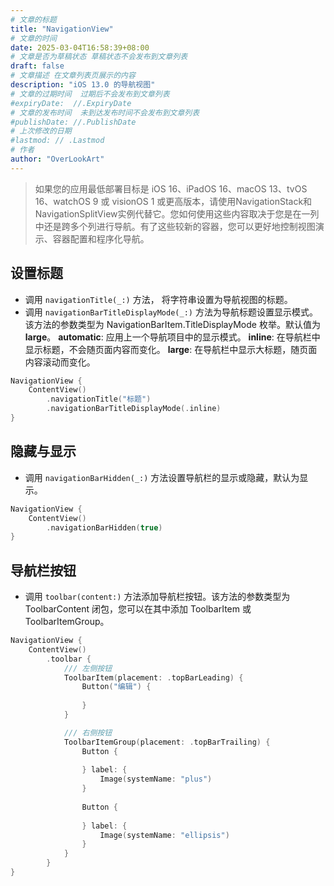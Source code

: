 ```yaml
---
# 文章的标题
title: "NavigationView"
# 文章的时间
date: 2025-03-04T16:58:39+08:00
# 文章是否为草稿状态 草稿状态不会发布到文章列表
draft: false
# 文章描述 在文章列表页展示的内容
description: "iOS 13.0 的导航视图"
# 文章的过期时间  过期后不会发布到文章列表
#expiryDate:  //.ExpiryDate
# 文章的发布时间  未到达发布时间不会发布到文章列表
#publishDate: //.PublishDate
# 上次修改的日期
#lastmod: // .Lastmod
# 作者
author: "OverLookArt"
---
```


> 如果您的应用最低部署目标是 iOS 16、iPadOS 16、macOS 13、tvOS 16、watchOS 9 或 visionOS 1 或更高版本，请使用NavigationStack和NavigationSplitView实例代替它。您如何使用这些内容取决于您是在一列中还是跨多个列进行导航。有了这些较新的容器，您可以更好地控制视图演示、容器配置和程序化导航。

## 设置标题

* 调用 `navigationTitle(_:)` 方法， 将字符串设置为导航视图的标题。
* 调用 `navigationBarTitleDisplayMode(_:)` 方法为导航标题设置显示模式。该方法的参数类型为 NavigationBarItem.TitleDisplayMode 枚举。默认值为 **large**。
  **automatic**: 应用上一个导航项目中的显示模式。
  **inline**: 在导航栏中显示标题，不会随页面内容而变化。
  **large**: 在导航栏中显示大标题，随页面内容滚动而变化。

``` Swift
NavigationView {
    ContentView()
        .navigationTitle("标题")
        .navigationBarTitleDisplayMode(.inline)
}
```

## 隐藏与显示

* 调用 `navigationBarHidden(_:)` 方法设置导航栏的显示或隐藏，默认为显示。

``` Swift
NavigationView {
    ContentView()
        .navigationBarHidden(true)
}
```

## 导航栏按钮

* 调用 `toolbar(content:)` 方法添加导航栏按钮。该方法的参数类型为 ToolbarContent 闭包，您可以在其中添加 ToolbarItem 或 ToolbarItemGroup。

``` Swift
NavigationView {
    ContentView()
        .toolbar {
            /// 左侧按钮
            ToolbarItem(placement: .topBarLeading) {
                Button("编辑") {
                    
                }
            }

            /// 右侧按钮
            ToolbarItemGroup(placement: .topBarTrailing) {
                Button {
                    
                } label: {
                    Image(systemName: "plus")
                }
                
                Button {
                    
                } label: {
                    Image(systemName: "ellipsis")
                }
            }
        }
}
```